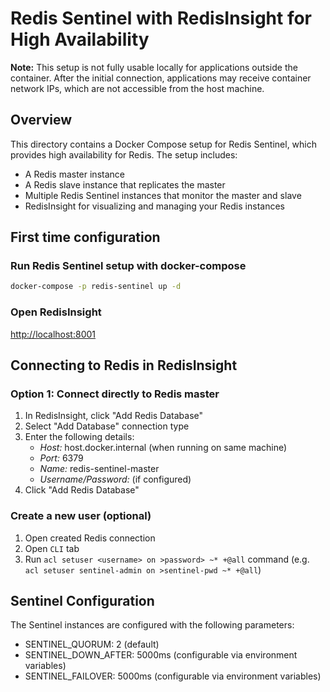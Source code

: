 # Redis Sentinel with RedisInsight for High Availability

**Note:** This setup is not fully usable locally for applications outside the container. After the initial connection, applications may receive container network IPs, which are not accessible from the host machine.

## Overview

This directory contains a Docker Compose setup for Redis Sentinel, which provides high availability for Redis. The setup includes:

- A Redis master instance
- A Redis slave instance that replicates the master
- Multiple Redis Sentinel instances that monitor the master and slave
- RedisInsight for visualizing and managing your Redis instances

## First time configuration

### Run Redis Sentinel setup with docker-compose

```bash
docker-compose -p redis-sentinel up -d
```

### Open RedisInsight

[http://localhost:8001](http://localhost:8001)

## Connecting to Redis in RedisInsight

### Option 1: Connect directly to Redis master

1. In RedisInsight, click "Add Redis Database"
2. Select "Add Database" connection type
3. Enter the following details:
   - _Host:_ host.docker.internal (when running on same machine)
   - _Port:_ 6379
   - _Name:_ redis-sentinel-master
   - _Username/Password:_ (if configured)
4. Click "Add Redis Database"

### Create a new user (optional)

1. Open created Redis connection
2. Open `CLI` tab
3. Run `acl setuser <username> on >password> ~* +@all` command (e.g. `acl setuser sentinel-admin on >sentinel-pwd ~* +@all`)

## Sentinel Configuration

The Sentinel instances are configured with the following parameters:

- SENTINEL_QUORUM: 2 (default)
- SENTINEL_DOWN_AFTER: 5000ms (configurable via environment variables)
- SENTINEL_FAILOVER: 5000ms (configurable via environment variables)
